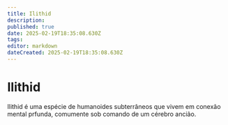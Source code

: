 ```yaml
---
title: Ilithid
description: 
published: true
date: 2025-02-19T18:35:08.630Z
tags: 
editor: markdown
dateCreated: 2025-02-19T18:35:08.630Z
---
```


# Ilithid
Ilithid é uma espécie de humanoides subterrâneos que vivem em conexão mental prfunda, comumente sob comando de um cérebro ancião.